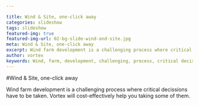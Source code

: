 ```yaml
---

title: Wind & Site, one-click away
categories: slideshow
tags: slideshow
featured-img: true
featured-img-url: 02-bg-slide-wind-and-site.jpg
meta: Wind & Site, one-click away
excerpt: Wind farm development is a challenging process where critical decissions have to be taken. Vortex will cost-effectively help you taking some of them.
author: vortex
keywords: Wind, farm, development, challenging, process, critical decissions, cost-effectively, help
---
```


#Wind & Site, one-click away

Wind farm development is a challenging process where critical decissions have to be taken. Vortex will cost-effectively help you taking some of them.